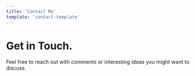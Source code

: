 ```yaml
---
title: 'Contact Me'
template: 'contact-template'
---
```


# Get in Touch.

Feel free to reach out with comments or interesting ideas you might want to discuss.